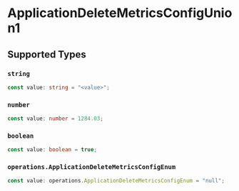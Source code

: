 # ApplicationDeleteMetricsConfigUnion1


## Supported Types

### `string`

```typescript
const value: string = "<value>";
```

### `number`

```typescript
const value: number = 1284.03;
```

### `boolean`

```typescript
const value: boolean = true;
```

### `operations.ApplicationDeleteMetricsConfigEnum`

```typescript
const value: operations.ApplicationDeleteMetricsConfigEnum = "null";
```

